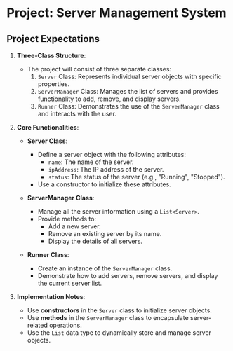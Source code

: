 # Project: Server Management System


## **Project Expectations**

1. **Three-Class Structure**:
    - The project will consist of three separate classes:
        1. `Server` Class: Represents individual server objects with specific properties.
        2. `ServerManager` Class: Manages the list of servers and provides functionality to add, remove, and display servers.
        3. `Runner` Class: Demonstrates the use of the `ServerManager` class and interacts with the user.

2. **Core Functionalities**:
    - **Server Class**:
        - Define a server object with the following attributes:
            - `name`: The name of the server.
            - `ipAddress`: The IP address of the server.
            - `status`: The status of the server (e.g., "Running", "Stopped").
        - Use a constructor to initialize these attributes.

    - **ServerManager Class**:
        - Manage all the server information using a `List<Server>`.
        - Provide methods to:
            - Add a new server.
            - Remove an existing server by its name.
            - Display the details of all servers.

    - **Runner Class**:
        - Create an instance of the `ServerManager` class.
        - Demonstrate how to add servers, remove servers, and display the current server list.

3. **Implementation Notes**:
    - Use **constructors** in the `Server` class to initialize server objects.
    - Use **methods** in the `ServerManager` class to encapsulate server-related operations.
    - Use the `List` data type to dynamically store and manage server objects.


#